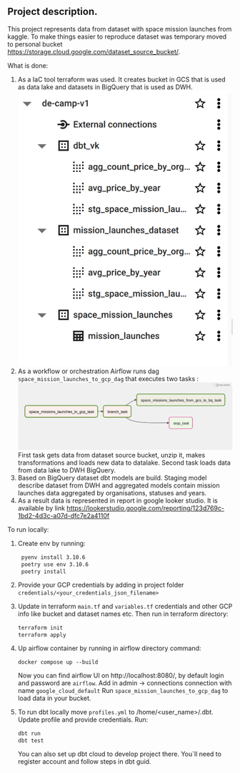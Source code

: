 ## Project description.

This project represents data from dataset with space mission launches from kaggle.
To make things easier to reproduce dataset was temporary moved to personal bucket 
https://storage.cloud.google.com/dataset_source_bucket/.

What is done:
1. As a IaC tool terraform was used. 
   It creates bucket in GCS that is used as data lake 
   and datasets in BigQuery that is used as DWH.![img.png](img.png)
2. As a workflow or orchestration Airflow runs dag 
   `space_mission_launches_to_gcp_dag` that executes two tasks :
   ![img_1.png](img_1.png)
   First task gets data from dataset source bucket, unzip it, makes transformations
   and loads new data to datalake.
   Second task loads data from data lake to DWH BigQuery.
3. Based on BigQuery dataset dbt models are build. 
   Staging model describe dataset from DWH and aggregated models contain 
   mission launches data aggregated by organisations, statuses and years.
4. As a result data is represented in report in google looker studio.
   It is available by link https://lookerstudio.google.com/reporting/123d769c-1bd2-4d3c-a07d-dfc7e2a4110f

To run locally:
1. Create env by running:

        pyenv install 3.10.6
        poetry use env 3.10.6
        poetry install
2. Provide your GCP credentials by adding in project folder `credentials/<your_credentials_json_filename>`
3. Update in terraform `main.tf` and `variables.tf` credentials and other GCP info 
   like bucket and dataset names etc. Then run in terraform directory:
       
       terraform init 
       terraform apply
4. Up airflow container by running in airflow directory command:

       docker compose up --build
   Now you can find airflow UI on http://localhost:8080/, by default login and password are `airflow`.
   Add in admin -> connections connection with name `google_cloud_default`
   Run `space_mission_launches_to_gcp_dag` to load data in your bucket.
5. To run dbt locally move `profiles.yml` to /home/<user_name>/.dbt.
   Update profile and provide credentials. Run:
       
       dbt run
       dbt test
   You can also set up dbt cloud to develop project there. You`ll need to register account and follow steps in dbt guid.

   
